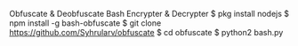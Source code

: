 Obfuscate & Deobfuscate
Bash Encrypter & Decrypter
$ pkg install nodejs
$ npm install -g bash-obfuscate
$ git clone https://github.com/Syhrularv/obfuscate
$ cd obfuscate
$ python2 bash.py

